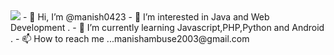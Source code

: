 <img src="https://profile-counter.glitch.me/manish0423/count.svg" />
- 👋 Hi, I’m @manish0423
- 👀 I’m interested in Java and Web Development .
- 🌱 I’m currently learning Javascript,PHP,Python and Android .
- 📫 How to reach me ...manishambuse2003@gmail.com

<!---
manish0423/manish0423 is a ✨ special ✨ repository because its `README.md` (this file) appears on your GitHub profile.
You can click the Preview link to take a look at your changes.
--->
